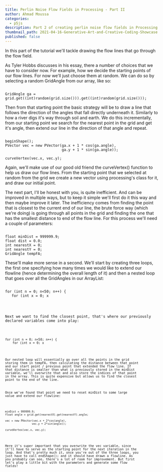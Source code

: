 ```yaml
---
title: Perlin Noise Flow Fields in Processing - Part II
author: Ahmad Moussa
categories:
  - p5js
description: Part 2 of creating perlin noise flow fields in Processing.
thumbnail_path: 2021-04-16-Generative-Art-and-Creative-Coding-Showcase.png
published: false
---
```


In this part of the tutorial we'll tackle drawing the flow lines that go through the flow field.

As Tyler Hobbs discusses in his essay, there a number of choices that we have to consider now. For example, how we decide the starting points of our flow lines. For now we'll just choose them at random. We can do so by selecting a random GridAngle from our array, like so:

<pre><code>
GridAngle ga = grid.get((int)random(grid.size())).get((int)random(grid.size()));
</code></pre>

Then from that starting point the basic strategy will be to draw a line that follows the direction of the angles that fall directly underneath it. Similarly to how a river digs it's way through soil and earth. We do this incrementally, from our starting point we search for the nearest point in the grid and get it's angle, then extend our line in the direction of that angle and repeat.

<pre><code>
beginShape();
PVector vec = new PVector(ga.x + 1 * cos(ga.angle),
                          ga.y + 1 * sin(ga.angle));

curveVertex(vec.x, vec.y);
</code></pre>

Again, we'll make use of our good old friend the curveVertex() function to help us draw our flow lines. From the starting point that we selected at random from the grid we create a new vector using processing's class for it, and draw our initial point.

The next part, I'll be honest with you, is quite inefficient. And can be improved in multiple ways, but to keep it simple we'll first do it this way and then maybe improve it later. The inefficiency comes from finding the point that is closest to the current end of our line, the brute force way (which we're doing) is going through all points in the grid and finding the one that has the smallest distance to end of the flow line. For this process we'll need a couple of parameters:

<pre><code>
float minDist = 999999.9;
float dist = 0.0;
int nearestX = 0;
int nearestY = 0;
GridAngle tempFA;
</code></pre>

These'll make more sense in a second. We'll start by creating three loops, the first one specifying how many times we would like to extend our flowline (hence determining the overall length of it) and then a nested loop that goes over all the GridAngles in our ArrayList:

<pre><code>
for (int n = 0; n<50; n++) {
   for (int x = 0; x<grid.size(); x++) {
     for (int y = 0; y<grid.get(0).size(); y++) {
     }
   }
 }
</code></pre>

Next we want to find the closest point, that's where our previously declared variables come into play:

<pre><code>
for (int n = 0; n<50; n++) {
    for (int x = 0; x<grid.size(); x++) {
      for (int y = 0; y<grid.get(0).size(); y++) {
        tempFA = grid.get(x).get(y);
        dist = (float)dist(vec.x, vec.y, tempFA.x, tempFA.y);

        if (dist<minDist) {
          minDist = dist;
          nearestX = x;
          nearestY = y;
        }
      }
    }
  }
</code></pre>

Our nested loop will essentially go over all the points in the grid storing them in tempFA, then calculating the distance between that point and our start point / previous point that extended the flow line. If that distance is smaller than what is previously stored in the minDist variable, we'll overwrite that and also store the indices of that point in the array. This is quite expensive but allows us to find the closest point to the end of the line.

Once we've found that point we need to reset minDist to some large value and extend our flowline:
<pre><code>
minDist = 999999.9;
float angle = grid.get(nearestX).get(nearestY).angle;

vec = new PVector(vec.x + 2*cos(angle),
                 vec.y + 2*sin(angle));

curveVertex(vec.x, vec.y);
</code></pre>

Here it's super important that you overwrite the vec variable, since it'll have to serve as the starting point for the next iteration in the loop. And that's pretty much it, once you're out of the three loops, you just have to call endShape(); and it should have drawn a flowline. As you probably can see, there's a lot of room for improvement. But first let's play a little bit with the parameters and generate some flow fields!
